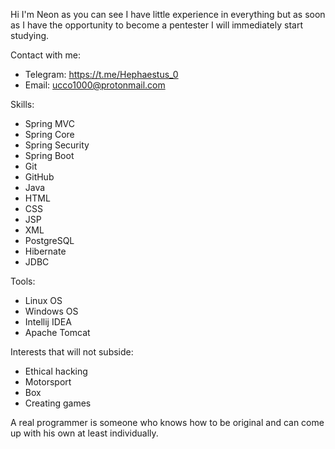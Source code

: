 Hi I'm Neon as you can see 
I have little experience in everything but
as soon as I have the opportunity to become
a pentester I will immediately start studying.

Contact with me:
- Telegram: https://t.me/Hephaestus_0
- Email: ucco1000@protonmail.com

Skills:
- Spring MVC
- Spring Core
- Spring Security
- Spring Boot
- Git
- GitHub
- Java
- HTML
- CSS
- JSP
- XML
- PostgreSQL
- Hibernate
- JDBC

Tools:
- Linux OS
- Windows OS
- Intellij IDEA
- Apache Tomcat

Interests that will not subside:
- Ethical hacking
- Motorsport
- Box
- Creating games

A real programmer is someone who 
knows how to be original and 
can come up with his own at 
least individually.
